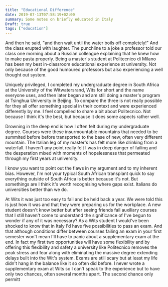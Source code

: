 ```yaml
---
title: "Educational Difference"
date: 2019-07-13T07:58:19+02:00
summary: Some notes on briefly educated in Italy
Draft: true
tags: ["education"]
---
```

And then he said, "and then wait until the water boils off completely!" And the class erupted with laughter. The punchline to a joke a professor told our class one morning about a Russian colleague explaining that he knew how to make pasta properly. Being a master's student at Politecnico di Milano has  been my best in-classroom educational experience at university. Not only because of the good humoured professors but also experiencing a well thought out system. 

Uniquely privileged, I completed my undergraduate degree in South Africa at the University of the Witwatersrand, Wits for short and the name everyone uses, and then later began and am still doing a master's program at Tsinghua University in Beijing. To compare the three is not really possible for they all offer something special in their context and were experienced differently by me. I feel compelled to share a bit about Politecnico. Not because I think it's the best, but because it does some aspects rather well. 

Drowning in the deep end is how I often felt during my undergraduate degree. Courses were these insurmountable mountains that needed to be summited before before transported to the base of new, often very different mountain. The Italian leg of my master's has felt more like drinking from a waterfall. I haven't any point really felt I was in deep danger of failing and the desperation mixed with moments of hopelessness that permeated through my first years at university. 

I know you want to point out the flaws in my argument and to my inherent bias. However, I'm not your typical South African transplant quick to say everything outside of South Africa is better because it's not. But somethings are I think it's worth recognising where gaps exist. Italians do universities better than we do. 

At Wits it was just too easy to fail and be held back a year. We were told this is just how it was and that they were preparing us for the workplace. A new student doesn't know better but after seeing friends fail auxiliary courses that I still haven't come to understand the significance of I've begun to wonder if any of it was necessary? As a Wits student I would've been shocked to know that in Italy I'd have five possibilities to pass an exam. And that although conditions differ between courses failing an exam in your first semester won't mean I'll have to panic about a supplementary exam at the end. In fact my first two opportunities will have some flexibility and by offering this flexibility and safety a university like Politecnico removes the peak stress and fear along with eliminating the massive degree extending delays built into the Wit's system. Exams are still scary but at least my life didn't hang in the balance like it so often did before. I never wrote a supplementary exam at Wits so I can't speak to the experience but to have only two chances, often several months apart. The second chance only permitt




